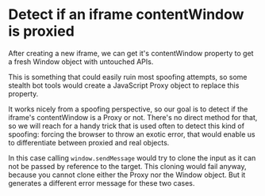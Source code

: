 # Detect if an iframe contentWindow is proxied

After creating a new iframe, we can get it's contentWindow property to get a
fresh Window object with untouched APIs.

This is something that could easily ruin most spoofing attempts, so some stealth
bot tools would create a JavaScript Proxy object to replace this property.

It works nicely from a spoofing perspective, so our goal is to detect if the
iframe's contentWindow is a Proxy or not. There's no direct method for that, so
we will reach for a handy trick that is used often to detect this kind of
spoofing: forcing the browser to throw an exotic error, that would enable us to
differentiate between proxied and real objects.

In this case calling `window.sendMessage` would try to clone the input as it
can not be passed by reference to the target. This cloning would fail anyway,
because you cannot clone either the Proxy nor the Window object. But it generates
a different error message for these two cases.
